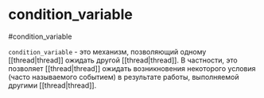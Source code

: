 # condition_variable
#condition_variable

`condition_variable` - это механизм, позволяющий одному [[thread|thread]] ожидать другой [[thread|thread]]. В частности, это позволяет [[thread|thread]] ожидать возникновения некоторого условия (часто называемого событием) в результате работы, выполняемой другими [[thread|thread]].

